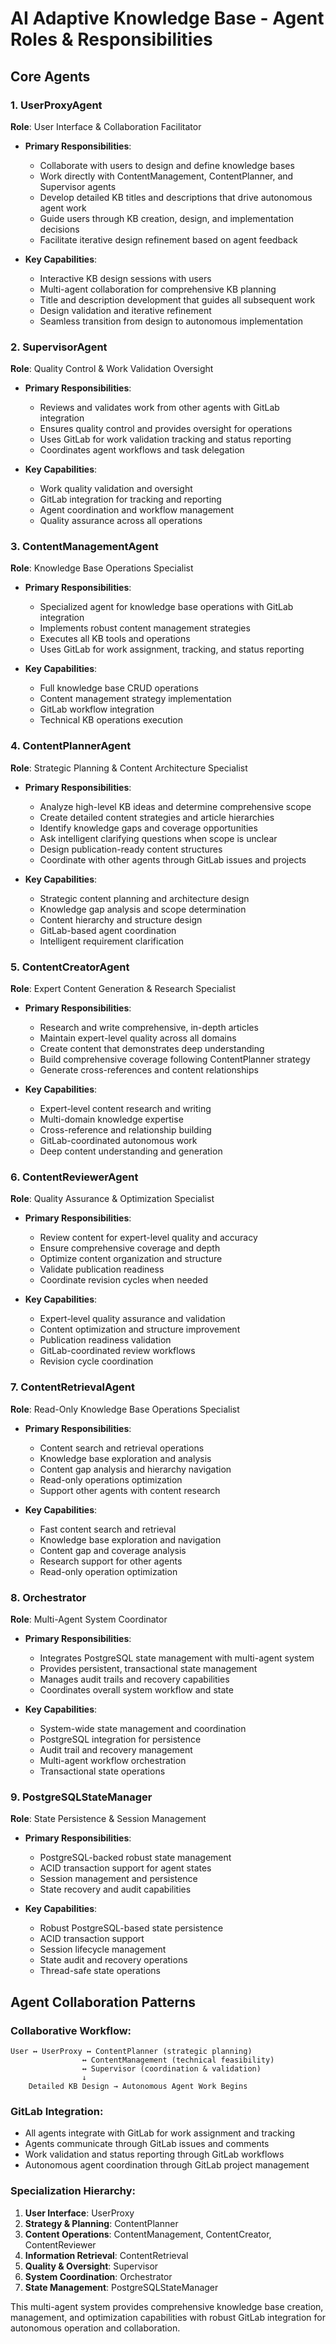 # AI Adaptive Knowledge Base - Agent Roles & Responsibilities

## Core Agents

### 1. **UserProxyAgent** 
**Role**: User Interface & Collaboration Facilitator
- **Primary Responsibilities**:
  - Collaborate with users to design and define knowledge bases
  - Work directly with ContentManagement, ContentPlanner, and Supervisor agents
  - Develop detailed KB titles and descriptions that drive autonomous agent work
  - Guide users through KB creation, design, and implementation decisions
  - Facilitate iterative design refinement based on agent feedback

- **Key Capabilities**:
  - Interactive KB design sessions with users
  - Multi-agent collaboration for comprehensive KB planning
  - Title and description development that guides all subsequent work
  - Design validation and iterative refinement
  - Seamless transition from design to autonomous implementation

### 2. **SupervisorAgent**
**Role**: Quality Control & Work Validation Oversight
- **Primary Responsibilities**:
  - Reviews and validates work from other agents with GitLab integration
  - Ensures quality control and provides oversight for operations
  - Uses GitLab for work validation tracking and status reporting
  - Coordinates agent workflows and task delegation

- **Key Capabilities**:
  - Work quality validation and oversight
  - GitLab integration for tracking and reporting
  - Agent coordination and workflow management
  - Quality assurance across all operations

### 3. **ContentManagementAgent**
**Role**: Knowledge Base Operations Specialist
- **Primary Responsibilities**:
  - Specialized agent for knowledge base operations with GitLab integration
  - Implements robust content management strategies
  - Executes all KB tools and operations
  - Uses GitLab for work assignment, tracking, and status reporting

- **Key Capabilities**:
  - Full knowledge base CRUD operations
  - Content management strategy implementation
  - GitLab workflow integration
  - Technical KB operations execution

### 4. **ContentPlannerAgent**
**Role**: Strategic Planning & Content Architecture Specialist
- **Primary Responsibilities**:
  - Analyze high-level KB ideas and determine comprehensive scope
  - Create detailed content strategies and article hierarchies
  - Identify knowledge gaps and coverage opportunities
  - Ask intelligent clarifying questions when scope is unclear
  - Design publication-ready content structures
  - Coordinate with other agents through GitLab issues and projects

- **Key Capabilities**:
  - Strategic content planning and architecture design
  - Knowledge gap analysis and scope determination
  - Content hierarchy and structure design
  - GitLab-based agent coordination
  - Intelligent requirement clarification

### 5. **ContentCreatorAgent**
**Role**: Expert Content Generation & Research Specialist
- **Primary Responsibilities**:
  - Research and write comprehensive, in-depth articles
  - Maintain expert-level quality across all domains
  - Create content that demonstrates deep understanding
  - Build comprehensive coverage following ContentPlanner strategy
  - Generate cross-references and content relationships

- **Key Capabilities**:
  - Expert-level content research and writing
  - Multi-domain knowledge expertise
  - Cross-reference and relationship building
  - GitLab-coordinated autonomous work
  - Deep content understanding and generation

### 6. **ContentReviewerAgent**
**Role**: Quality Assurance & Optimization Specialist
- **Primary Responsibilities**:
  - Review content for expert-level quality and accuracy
  - Ensure comprehensive coverage and depth
  - Optimize content organization and structure
  - Validate publication readiness
  - Coordinate revision cycles when needed

- **Key Capabilities**:
  - Expert-level quality assurance and validation
  - Content optimization and structure improvement
  - Publication readiness validation
  - GitLab-coordinated review workflows
  - Revision cycle coordination

### 7. **ContentRetrievalAgent**
**Role**: Read-Only Knowledge Base Operations Specialist
- **Primary Responsibilities**:
  - Content search and retrieval operations
  - Knowledge base exploration and analysis
  - Content gap analysis and hierarchy navigation
  - Read-only operations optimization
  - Support other agents with content research

- **Key Capabilities**:
  - Fast content search and retrieval
  - Knowledge base exploration and navigation
  - Content gap and coverage analysis
  - Research support for other agents
  - Read-only operation optimization

### 8. **Orchestrator**
**Role**: Multi-Agent System Coordinator
- **Primary Responsibilities**:
  - Integrates PostgreSQL state management with multi-agent system
  - Provides persistent, transactional state management
  - Manages audit trails and recovery capabilities
  - Coordinates overall system workflow and state

- **Key Capabilities**:
  - System-wide state management and coordination
  - PostgreSQL integration for persistence
  - Audit trail and recovery management
  - Multi-agent workflow orchestration
  - Transactional state operations

### 9. **PostgreSQLStateManager**
**Role**: State Persistence & Session Management
- **Primary Responsibilities**:
  - PostgreSQL-backed robust state management
  - ACID transaction support for agent states
  - Session management and persistence
  - State recovery and audit capabilities

- **Key Capabilities**:
  - Robust PostgreSQL-based state persistence
  - ACID transaction support
  - Session lifecycle management
  - State audit and recovery operations
  - Thread-safe state operations

## Agent Collaboration Patterns

### Collaborative Workflow:
```
User ↔ UserProxy ↔ ContentPlanner (strategic planning)
                ↔ ContentManagement (technical feasibility)  
                ↔ Supervisor (coordination & validation)
                ↓
    Detailed KB Design → Autonomous Agent Work Begins
```

### GitLab Integration:
- All agents integrate with GitLab for work assignment and tracking
- Agents communicate through GitLab issues and comments
- Work validation and status reporting through GitLab workflows
- Autonomous agent coordination through GitLab project management

### Specialization Hierarchy:
1. **User Interface**: UserProxy
2. **Strategy & Planning**: ContentPlanner
3. **Content Operations**: ContentManagement, ContentCreator, ContentReviewer
4. **Information Retrieval**: ContentRetrieval
5. **Quality & Oversight**: Supervisor
6. **System Coordination**: Orchestrator
7. **State Management**: PostgreSQLStateManager

This multi-agent system provides comprehensive knowledge base creation, management, and optimization capabilities with robust GitLab integration for autonomous operation and collaboration.
